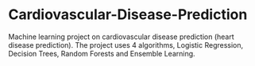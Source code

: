 # Cardiovascular-Disease-Prediction
Machine learning project on cardiovascular disease prediction (heart disease prediction). The project uses 4 algorithms, Logistic Regression, Decision Trees, Random Forests and Ensemble Learning.
